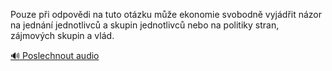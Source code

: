 
Pouze při odpovědi na tuto otázku může ekonomie svobodně vyjádřit názor na jednání jednotlivců a skupin jednotlivců nebo na politiky stran, zájmových skupin a vlád.

[🔊 Poslechnout audio](/data/7-paragraphs/audio/chapter_125/para_012-Pouze-pi-odpovdi-na-tuto-otzku-me-ekonomie-sv.mp3)
